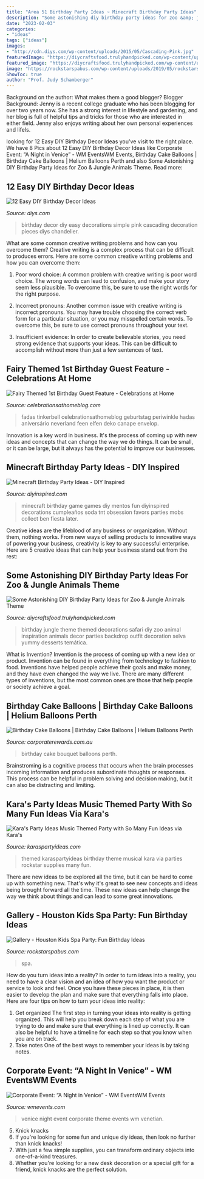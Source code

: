 ```yaml
---
title: "Area 51 Birthday Party Ideas ~ Minecraft Birthday Party Ideas"
description: "Some astonishing diy birthday party ideas for zoo &amp; jungle animals theme"
date: "2023-02-03"
categories:
- "ideas"
tags: ["ideas"]
images:
- "http://cdn.diys.com/wp-content/uploads/2015/05/Cascading-Pink.jpg"
featuredImage: "https://diycraftsfood.trulyhandpicked.com/wp-content/uploads/2016/06/Animal-birthday-party_5c.jpg"
featured_image: "https://diycraftsfood.trulyhandpicked.com/wp-content/uploads/2016/06/Animal-birthday-party_5c.jpg"
image: "https://rockstarspabus.com/wp-content/uploads/2019/05/rockstarspabus-photo-gallery-party-near-katy-tx.jpg"
ShowToc: true
author: "Prof. Judy Schamberger"
---
```



Background on the author: What makes them a good blogger?
Blogger Background:
Jenny is a recent college graduate who has been blogging for over two years now. She has a strong interest in lifestyle and gardening, and her blog is full of helpful tips and tricks for those who are interested in either field. Jenny also enjoys writing about her own personal experiences and lifeIs.

	

		
looking for 12 Easy DIY Birthday Decor Ideas you've visit to the right place. We have 8 Pics about 12 Easy DIY Birthday Decor Ideas like Corporate Event: “A Night in Venice” - WM EventsWM Events, Birthday Cake Balloons | Birthday Cake Balloons | Helium Balloons Perth and also Some Astonishing DIY Birthday Party Ideas for Zoo &amp; Jungle Animals Theme. Read more:
		
    
## 12 Easy DIY Birthday Decor Ideas

<img loading=lazy src="http://cdn.diys.com/wp-content/uploads/2015/05/Cascading-Pink.jpg" onerror="this.onerror=null;this.src='https://tse3.mm.bing.net/th?id=OIP.5V2lZRo66U0lZppnPZH7awHaLH&amp;pid=15.1';" alt="12 Easy DIY Birthday Decor Ideas">

_Source: diys.com_

>birthday decor diy easy decorations simple pink cascading decoration pieces diys chandelier. 

	

What are some common creative writing problems and how can you overcome them?
Creative writing is a complex process that can be difficult to produces errors. Here are some common creative writing problems and how you can overcome them:
1. Poor word choice: A common problem with creative writing is poor word choice. The wrong words can lead to confusion, and make your story seem less plausible. To overcome this, be sure to use the right words for the right purpose.

2. Incorrect pronouns: Another common issue with creative writing is incorrect pronouns. You may have trouble choosing the correct verb form for a particular situation, or you may misspelled certain words. To overcome this, be sure to use correct pronouns throughout your text.

3. Insufficient evidence: In order to create believable stories, you need strong evidence that supports your ideas. This can be difficult to accomplish without more than just a few sentences of text.

    
## Fairy Themed 1st Birthday Guest Feature - Celebrations At Home

<img loading=lazy src="https://celebrationsathomeblog.com/wp-content/uploads/2013/03/1.1.jpg" onerror="this.onerror=null;this.src='https://tse3.mm.bing.net/th?id=OIP.zW1cVP1M1-lKBauoBRAEtQHaLH&amp;pid=15.1';" alt="Fairy Themed 1st Birthday Guest Feature - Celebrations at Home">

_Source: celebrationsathomeblog.com_

>fadas tinkerbell celebrationsathomeblog geburtstag periwinkle hadas aniversário neverland feen elfen deko canape envelop. 

	

Innovation is a key word in business. It's the process of coming up with new ideas and concepts that can change the way we do things. It can be small, or it can be large, but it always has the potential to improve our businesses.

    
## Minecraft Birthday Party Ideas - DIY Inspired

<img loading=lazy src="https://diyinspired.com/wp-content/uploads/2015/09/Minecraft-TNT-Party-Game.jpg" onerror="this.onerror=null;this.src='https://tse3.mm.bing.net/th?id=OIP.eSFJIcPJOIWsgKTbtEOryAHaLH&amp;pid=15.1';" alt="Minecraft Birthday Party Ideas - DIY Inspired">

_Source: diyinspired.com_

>minecraft birthday game games diy mentos fun diyinspired decorations cumpleaños soda tnt obsession favors parties mobs collect ben fiesta later. 

	

Creative ideas are the lifeblood of any business or organization. Without them, nothing works. From new ways of selling products to innovative ways of powering your business, creativity is key to any successful enterprise. Here are 5 creative ideas that can help your business stand out from the rest:

    
## Some Astonishing DIY Birthday Party Ideas For Zoo &amp; Jungle Animals Theme

<img loading=lazy src="https://diycraftsfood.trulyhandpicked.com/wp-content/uploads/2016/06/Animal-birthday-party_5c.jpg" onerror="this.onerror=null;this.src='https://tse2.mm.bing.net/th?id=OIP.bfPNGJN2gsH3Dge6w3bajwHaJ4&amp;pid=15.1';" alt="Some Astonishing DIY Birthday Party Ideas for Zoo &amp; Jungle Animals Theme">

_Source: diycraftsfood.trulyhandpicked.com_

>birthday jungle theme themed decorations safari diy zoo animal inspiration animals decor parties backdrop outfit decoration selva yummy desserts temática. 

	

What is Invention?
Invention is the process of coming up with a new idea or product. Invention can be found in everything from technology to fashion to food. Inventions have helped people achieve their goals and make money, and they have even changed the way we live. There are many different types of inventions, but the most common ones are those that help people or society achieve a goal.

    
## Birthday Cake Balloons | Birthday Cake Balloons | Helium Balloons Perth

<img loading=lazy src="http://www.corporaterewards.com.au/persistent/catalogue_images/products/birthdaycakebouquet75800.jpg" onerror="this.onerror=null;this.src='https://tse3.mm.bing.net/th?id=OIP.KAfmvnPryVUSWZxvohXPPQHaRL&amp;pid=15.1';" alt="Birthday Cake Balloons | Birthday Cake Balloons | Helium Balloons Perth">

_Source: corporaterewards.com.au_

>birthday cake bouquet balloons perth. 

	

Brainstroming is a cognitive process that occurs when the brain processes incoming information and produces subordinate thoughts or responses. This process can be helpful in problem solving and decision making, but it can also be distracting and limiting.

    
## Kara&#039;s Party Ideas Music Themed Party With So Many Fun Ideas Via Kara&#039;s

<img loading=lazy src="http://karaspartyideas.com/wp-content/uploads/2013/10/music-12.jpg" onerror="this.onerror=null;this.src='https://tse3.mm.bing.net/th?id=OIP.31St2GWcPsEzUG3yU0GGLwHaLH&amp;pid=15.1';" alt="Kara&#039;s Party Ideas Music Themed Party with So Many Fun Ideas via Kara&#039;s">

_Source: karaspartyideas.com_

>themed karaspartyideas birthday theme musical kara via parties rockstar supplies many fun. 

	

There are new ideas to be explored all the time, but it can be hard to come up with something new. That's why it's great to see new concepts and ideas being brought forward all the time. These new ideas can help change the way we think about things and can lead to some great innovations.

    
## Gallery - Houston Kids Spa Party: Fun Birthday Ideas

<img loading=lazy src="https://rockstarspabus.com/wp-content/uploads/2019/05/rockstarspabus-photo-gallery-party-near-katy-tx.jpg" onerror="this.onerror=null;this.src='https://tse4.mm.bing.net/th?id=OIP.2-XK3no0SByNpqe2GjudigHaE8&amp;pid=15.1';" alt="Gallery - Houston Kids Spa Party: Fun Birthday Ideas">

_Source: rockstarspabus.com_

>spa. 

	

How do you turn ideas into a reality?
In order to turn ideas into a reality, you need to have a clear vision and an idea of how you want the product or service to look and feel. Once you have these pieces in place, it is then easier to develop the plan and make sure that everything falls into place. Here are four tips on how to turn your ideas into reality:
1. Get organized
The first step in turning your ideas into reality is getting organized. This will help you break down each step of what you are trying to do and make sure that everything is lined up correctly. It can also be helpful to have a timeline for each step so that you know when you are on track.
2. Take notes
One of the best ways to remember your ideas is by taking notes.

    
## Corporate Event: “A Night In Venice” - WM EventsWM Events

<img loading=lazy src="http://wmevents.com/wp-content/uploads/2013/01/WBT_1788-1024x681-1.jpg" onerror="this.onerror=null;this.src='https://tse4.mm.bing.net/th?id=OIP.gIPDtvxO6M-Gt777JWCYcwHaE7&amp;pid=15.1';" alt="Corporate Event: “A Night in Venice” - WM EventsWM Events">

_Source: wmevents.com_

>venice night event corporate theme events wm venetian. 

	

5. Knick knacks
1. If you're looking for some fun and unique diy ideas, then look no further than knick knacks!
2. With just a few simple supplies, you can transform ordinary objects into one-of-a-kind treasures.
3. Whether you're looking for a new desk decoration or a special gift for a friend, knick knacks are the perfect solution.

